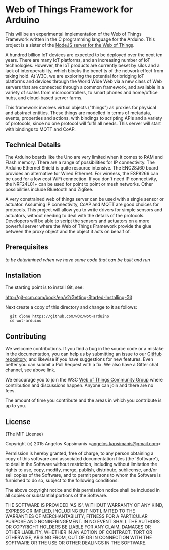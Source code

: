# Web of Things Framework for Arduino

This will be an experimental implementation of the Web of Things Framework written in the C programming language for the Arduino. This project is a sister of the [NodeJS server for the Web of Things](https://github.com/w3c/web-of-things-framework).

A hundred billion IoT devices are expected to be deployed over the next ten years. There are many IoT platforms, and an increasing number of IoT technologies. However, the IoT products are currently beset by silos and a lack of interoperability, which blocks the benefits of the network effect from taking hold.  At W3C, we are exploring the potential for bridging IoT platforms and devices through the World Wide Web via a new class of Web servers that are connected through a common framework, and available in a variety of scales from microcontrollers, to smart phones and home/office hubs, and cloud-based server farms.

This framework involves virtual objects ("things") as proxies for physical and abstract entities. These things are modelled in terms of metadata, events, properties and actions, with bindings to scripting APIs and a variety of protocols, since no one protocol will fulfil all needs. This server will start with bindings to MQTT and CoAP.

## Technical Details

The Arduino boards like the Uno are very limited when it comes to RAM and Flash memory. There are a range of possibilities for IP connectivity. The Arduino Ethernet Shield is quite resource intensive. The ENC28J60 board provides an alternative for Wired Ethernet. For wireless, the ESP8266 can be used for a low cost WiFi connection. If you don't need IP connectivity, the NRF24L01+ can be used for point to point or mesh networks. Other possibilities include Bluetooth and ZigBee.

A very constrained web of things server can be used with a single sensor or actuator. Assuming IP connectivity, CoAP and MQTT are good choices for protocols.  This project will allow you to write drivers for simple sensors and actuators, without needing to deal with the details of the protocols. Developers will be able to script the sensors and actuators on a more powerful server where the Web of Things Framework provide the glue between the proxy object and the object it acts on behalf of.


## Prerequisites

 *to be deterimined when we have some code that can be built and run*
  
## Installation

The starting point is to install Git, see:

  http://git-scm.com/book/en/v2/Getting-Started-Installing-Git

Next create a copy of this directory and change to it as follows:

```
  git clone https://github.com/w3c/wot-arduino
  cd wot-arduino
```

## Contributing

We welcome contributions. If you find a bug in the source code or a mistake in the documentation, you can help us by submitting an issue to our [GitHub repository](https://github.com/w3c/arduino-wot), and likewise if you have suggestions for new features. Even better you can submit a Pull Request with a fix. We also have a Gitter chat channel, see above link.

We encourage you to join the W3C [Web of Things Community Group](https://www.w3.org/community/wot/) where contribution and discussions happen. Anyone can join and there are no fees.

The amount of time you contribute and the areas in which you contribute is up to you. 

## License

(The MIT License)

Copyright (c) 2015 Angelos Kapsimanis &lt;angelos.kapsimanis@gmail.com&gt;

Permission is hereby granted, free of charge, to any person obtaining a copy of this software and associated documentation files (the 'Software'), to deal in the Software without restriction, including without limitation the rights to use, copy, modify, merge, publish, distribute, sublicense, and/or sell copies of the Software, and to permit persons to whom the Software is furnished to do so, subject to the following conditions:

The above copyright notice and this permission notice shall be included in all copies or substantial portions of the Software.

THE SOFTWARE IS PROVIDED 'AS IS', WITHOUT WARRANTY OF ANY KIND, EXPRESS OR IMPLIED, INCLUDING BUT NOT LIMITED TO THE WARRANTIES OF MERCHANTABILITY, FITNESS FOR A PARTICULAR PURPOSE AND NONINFRINGEMENT. IN NO EVENT SHALL THE AUTHORS OR COPYRIGHT HOLDERS BE LIABLE FOR ANY CLAIM, DAMAGES OR OTHER LIABILITY, WHETHER IN AN ACTION OF CONTRACT, TORT OR OTHERWISE, ARISING FROM, OUT OF OR IN CONNECTION WITH THE SOFTWARE OR THE USE OR OTHER DEALINGS IN THE SOFTWARE.
